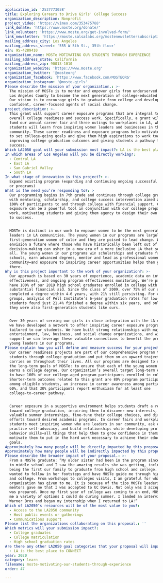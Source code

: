```yaml
---
application_id: '2537773058'
title: Exploring Careers to Drive Girls' College Success
organization_description: Nonprofit
project_video: 'https://vimeo.com/353475788'
link_donate: 'https://www.moste.org/donate/'
link_volunteer: 'https://www.moste.org/get-involved-form/'
link_newsletter: 'https://moste.salsalabs.org/mostenewslettersubscription/index.html'
mailing_address_city: Los Angeles
mailing_address_street: '555 W 5th St., 35th floor'
ein: 95-4289410
organization_name: MOSTe MOTIVATING OUR STUDENTS THROUGH EXPERIENCE
mailing_address_state: California
mailing_address_zip: 90013-1010
organization_website: 'https://www.moste.org'
organization_twitter: '@mosteorg'
organization_facebook: 'https://www.facebook.com/MOSTEORG'
organization_instagram: '@moste.girls'
Please describe the mission of your organization.: >-
  The mission of MOSTe is to mentor and empower girls from underserved areas of
  Los Angeles County to become the next generation of college-educated women.
  Our vision is to encourage girls to graduate from college and develop into
  confident, career-focused agents of social change.
project_description: >-
  This grant will support career exposure programs that are integral to MOSTe’s
  overall college readiness and success work. Specifically, a grant will fully
  fund our annual career fair and three outings to workplaces in LA, where
  students will learn from inspiring women leaders and businesses in the
  community. These career readiness and exposure programs help motivate students
  to set college-going goals and give them high aspirations to work toward,
  improving college graduation outcomes and giving students a pathway to
  success. 
Which LA2050 goal will your submission most impact?: LA is the best place to LEARN
In which areas of Los Angeles will you be directly working?:
  - Central LA
  - East LA
  - San Gabriel Valley
  - South LA
In what stage of innovation is this project?: >-
  Expand existing program (expanding and continuing ongoing successful projects
  or programs)
What is the need you’re responding to?: >
  Our programming begins in 7th grade and continues through college graduation
  with mentoring, scholarship, and college success intervention aimed at getting
  100% of participants to and through college with financial support. Career
  exposure can be a powerful tool in conjunction with our college preparation
  work, motivating students and giving them agency to design their own pathways
  to success. 


  MOSTe is distinct in our work to empower women to be the next generation of
  leaders in LA communities. The young women in our programs are largely
  first-generation women of color and they are poised to lead change. We
  envision a future where those who have historically been left out of
  decision-making can usher in a new era of a more inclusive LA that serves us
  all. The young women in our programs win scholarships and graduate from elite
  schools, earn advanced degrees, mentor and lead as professional women in the
  community—and exposure to inspiring career opportunities helps them get
  there. 
Why is this project important to the work of your organization?: >-
  Our approach is based on 30 years of experience, academic data on intervention
  effectiveness, and ongoing program effectiveness monitoring. We’re proud to
  have 100% of our 2019 high school graduates enrolled in college with
  substantial financial aid. Since the class of 2009, over 75% of our students
  completed a degree within 4-6 years, with 21% still persisting. For comparable
  groups, analysis of Pell Institute’s 6-year graduation rates for low-income
  students found just 21.4% finished a degree within six years, and only 11% if
  they were also first-generation students like ours. 


  Over 30 years of serving our girls in close integration with the LA community,
  we have developed a network to offer inspiring career exposure programming
  tailored to our students. We have built strong relationships with major
  entertainment, law, business, and social change organizations, and with grant
  support we can leverage these valuable connections to benefit the promising
  young leaders in our programs. 
Please explain how you will define and measure success for your project.: >-
  Our career readiness projects are part of our comprehensive program to support
  students through college graduation and put them on an upward trajectory that
  carries on throughout their lives. All our programs are designed to support
  the long-term goals of MOSTe: to ensure that each of the young women we serve
  earns a college degree. Our organization’s overall target long-term outcome is
  to have 100% of our college-aged program participants enrolled in college.
  Shorter-term outcomes related to this grant are 80% program participation
  among eligible students, an increase in career awareness among participants to
  60%, and that 30% participants report enthusiasm for at least one
  college-to-career pathway.  


  Career exposure in a supportive environment helps students draft a roadmap
  toward college graduation, inspiring them to discover new interests, pursue
  valuable summer internships, fine-tune their college choices, and direct their
  efforts toward desired academic programs. In career fairs and workplace visits
  students meet inspiring women who are leaders in our community, ask questions,
  practice self-advocacy, and build relationships while developing professional
  behavior skills—all things that help them to grow confidence in themselves and
  motivate them to put in the hard work necessary to achieve their educational
  goals. 
Approximately how many people will be directly impacted by this proposal?: '175'
Approximately how many people will be indirectly impacted by this proposal?: '750'
Please describe the broader impact of your proposal.: >-
  From a MOSTe graduate: “My older sister had been in the program since she was
  in middle school and I saw the amazing results she was getting, including
  being the first our family to graduate from high school and college. I knew I
  wanted to follow in her footsteps and have MOSTe guide me through high school
  and college. From workshops to colleges visits, I am grateful for what this
  organization has given to me. It is because of the tips MOSTe leaders and
  mentors gave me that I was accepted to UC Davis. Not only was I accepted but I
  was prepared. Once my first year of college was coming to an end, MOSTe gave
  me a variety of options I could do during summer. I landed an interview with
  Warner Bros and began my internship when I returned to LA!”
Which of LA2050’s resources will be of the most value to you?:
  - Access to the LA2050 community
  - Host public events or gatherings
  - Communications support
Please list the organizations collaborating on this proposal.: ''
Which metrics will your submission impact?:
  - College graduates
  - College matriculation
  - High school graduation rates
Are there any other LA2050 goal categories that your proposal will impact?:
  - LA is the best place to CONNECT
year: 2020
category: learn
filename: moste-motivating-our-students-through-experience
order: 47

---
```

